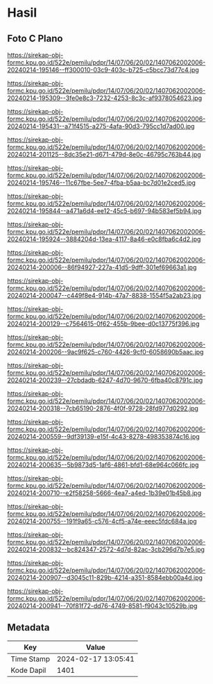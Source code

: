 # Hasil

## Foto C Plano

https://sirekap-obj-formc.kpu.go.id/522e/pemilu/pdpr/14/07/06/20/02/1407062002006-20240214-195146--ff300010-03c9-403c-b725-c5bcc73d77c4.jpg

https://sirekap-obj-formc.kpu.go.id/522e/pemilu/pdpr/14/07/06/20/02/1407062002006-20240214-195309--3fe0e8c3-7232-4253-8c3c-af9378054623.jpg

https://sirekap-obj-formc.kpu.go.id/522e/pemilu/pdpr/14/07/06/20/02/1407062002006-20240214-195431--a71f4515-a275-4afa-90d3-795cc1d7ad00.jpg

https://sirekap-obj-formc.kpu.go.id/522e/pemilu/pdpr/14/07/06/20/02/1407062002006-20240214-201125--8dc35e21-d671-479d-8e0c-46795c763b44.jpg

https://sirekap-obj-formc.kpu.go.id/522e/pemilu/pdpr/14/07/06/20/02/1407062002006-20240214-195746--11c67fbe-5ee7-4fba-b5aa-bc7d01e2ced5.jpg

https://sirekap-obj-formc.kpu.go.id/522e/pemilu/pdpr/14/07/06/20/02/1407062002006-20240214-195844--a471a6d4-ee12-45c5-b697-94b583ef5b94.jpg

https://sirekap-obj-formc.kpu.go.id/522e/pemilu/pdpr/14/07/06/20/02/1407062002006-20240214-195924--3884204d-13ea-4117-8a46-e0c8fba6c4d2.jpg

https://sirekap-obj-formc.kpu.go.id/522e/pemilu/pdpr/14/07/06/20/02/1407062002006-20240214-200006--86f94927-227a-41d5-9dff-301ef69663a1.jpg

https://sirekap-obj-formc.kpu.go.id/522e/pemilu/pdpr/14/07/06/20/02/1407062002006-20240214-200047--c449f8e4-914b-47a7-8838-1554f5a2ab23.jpg

https://sirekap-obj-formc.kpu.go.id/522e/pemilu/pdpr/14/07/06/20/02/1407062002006-20240214-200129--c7564615-0f62-455b-9bee-d0c13775f396.jpg

https://sirekap-obj-formc.kpu.go.id/522e/pemilu/pdpr/14/07/06/20/02/1407062002006-20240214-200206--9ac9f625-c760-4426-9cf0-6058690b5aac.jpg

https://sirekap-obj-formc.kpu.go.id/522e/pemilu/pdpr/14/07/06/20/02/1407062002006-20240214-200239--27cbdadb-6247-4d70-9670-6fba40c8791c.jpg

https://sirekap-obj-formc.kpu.go.id/522e/pemilu/pdpr/14/07/06/20/02/1407062002006-20240214-200318--7cb65190-2876-4f0f-9728-28fd977d0292.jpg

https://sirekap-obj-formc.kpu.go.id/522e/pemilu/pdpr/14/07/06/20/02/1407062002006-20240214-200559--9df39139-e15f-4c43-8278-498353874c16.jpg

https://sirekap-obj-formc.kpu.go.id/522e/pemilu/pdpr/14/07/06/20/02/1407062002006-20240214-200635--5b9873d5-1af6-4861-bfd1-68e964c066fc.jpg

https://sirekap-obj-formc.kpu.go.id/522e/pemilu/pdpr/14/07/06/20/02/1407062002006-20240214-200710--e2f58258-5666-4ea7-a4ed-1b39e01b45b8.jpg

https://sirekap-obj-formc.kpu.go.id/522e/pemilu/pdpr/14/07/06/20/02/1407062002006-20240214-200755--191f9a65-c576-4cf5-a74e-eeec5fdc684a.jpg

https://sirekap-obj-formc.kpu.go.id/522e/pemilu/pdpr/14/07/06/20/02/1407062002006-20240214-200832--bc824347-2572-4d7d-82ac-3cb296d7b7e5.jpg

https://sirekap-obj-formc.kpu.go.id/522e/pemilu/pdpr/14/07/06/20/02/1407062002006-20240214-200907--d3045c11-829b-4214-a351-8584ebb00a4d.jpg

https://sirekap-obj-formc.kpu.go.id/522e/pemilu/pdpr/14/07/06/20/02/1407062002006-20240214-200941--70f81f72-dd76-4749-8581-f9043c10529b.jpg


## Metadata

| Key        | Value               |
| ---------- | ------------------- |
| Time Stamp | 2024-02-17 13:05:41 |
| Kode Dapil | 1401                |



